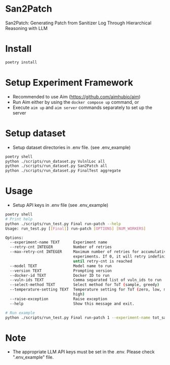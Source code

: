 # San2Patch
San2Patch: Generating Patch from Sanitizer Log Through Hierarchical Reasoning with LLM


# Install
```bash
poetry install
```

# Setup Experiment Framework
- Recommended to use Aim (https://github.com/aimhubio/aim)
- Run Aim either by using the `docker compose up` command, or
- Execute `aim up` and `aim server` commands separately to set up the server


# Setup dataset
- Setup dataset directories in .env file. (see .env_example)

```bash
poetry shell
python ./scripts/run_dataset.py VulnlLoc all
python ./scripts/run_dataset.py San2Patch all
python ./scripts/run_dataset.py FinalTest aggregate
```

# Usage
- Setup API keys in .env file (see .env_example)

```bash
poetry shell
# Print help
python ./scripts/run_test.py Final run-patch --help
Usage: run_test.py [[Final]] run-patch [OPTIONS] [NUM_WORKERS]

Options:
  --experiment-name TEXT      Experiment name
  --retry-cnt INTEGER         Number of retries
  --max-retry-cnt INTEGER     Maximum number of retries for accumulative
                              experiments. If 0, it will retry indefinitely
                              until retry-cnt is reached
  --model TEXT                Model name to run
  --version TEXT              Prompting version
  --docker-id TEXT            Docker ID to run
  --vuln-ids TEXT             Comma separated list of vuln_ids to run
  --select-method TEXT        Select method for ToT (sample, greedy)
  --temperature-setting TEXT  Temperature setting for ToT (zero, low, medium,
                              high)
  --raise-exception           Raise exception
  --help                      Show this message and exit.

# Run example
python ./scripts/run_test.py Final run-patch 1 --experiment-name tot_sample_medium_high_vulnloc_experiment --retry-cnt 5 --max-retry-cnt 5 --model gpt-4o --version tot --select-method sample --vuln-ids vulnloc  --temperature-setting medium_high
```

# Note
- The appropriate LLM API keys must be set in the .env. Please check ".env_example" file.
